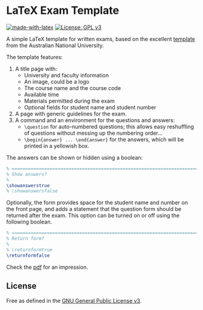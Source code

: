 # LaTeX Exam Template

[![made-with-latex](https://img.shields.io/badge/Made%20with-LaTeX-1f425f.svg)](https://www.latex-project.org/)
[![License: GPL v3](https://img.shields.io/badge/License-GPLv3-blue.svg)](https://www.gnu.org/licenses/gpl-3.0)

A simple LaTeX template for written exams, based on the excellent
[template](https://ctan.org/pkg/anufinalexam?lang=en) from the
Australian National University.

The template features:
1. A title page with:
   * University and faculty information
   * An image, could be a logo
   * The course name and the course code
   * Available time
   * Materials permitted during the exam
   * Optional fields for student name and student number
2. A page with generic guidelines for the exam.
3. A command and an environment for the questions and answers:
   * `\question` for auto-numbered questions; this allows easy
     reshuffling of questions without messing up the numbering order...
   * `\begin{answer} ... \end{answer}` for the answers, which will be
     printed in a yellowish box.

The answers can be shown or hidden using a boolean:

```latex
% ==============================================================================
% Show answers?
%
\showanswerstrue
% \showanswersfalse

```

Optionally, the form provides space for the student name and number on
the front page, and adds a statement that the question form should be
returned after the exam. This option can be turned on or off using the
following boolean.

```latex
% ==============================================================================
% Return form?
%
% \returnformtrue
\returnformfalse

```

Check the [pdf](latex_exam_template.pdf) for an impression.

## License

Free as defined in the [GNU General Public
License v3](https://www.gnu.org/licenses/gpl-3.0.en.html).
